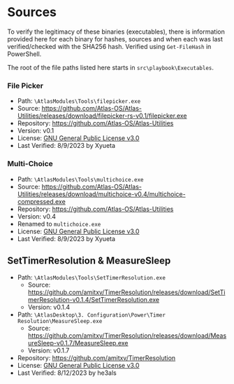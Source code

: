 # Sources

To verify the legitimacy of these binaries (executables), there is information provided here for each binary for hashes, sources and when each was last verified/checked with the SHA256 hash. Verified using `Get-FileHash` in PowerShell.

The root of the file paths listed here starts in `src\playbook\Executables`.

### File Picker

-   Path: `\AtlasModules\Tools\filepicker.exe`
-   Source: https://github.com/Atlas-OS/Atlas-Utilities/releases/download/filepicker-rs-v0.1/filepicker.exe
-   Repository: https://github.com/Atlas-OS/Atlas-Utilities
-   Version: v0.1
-   License: [GNU General Public License v3.0](https://github.com/Atlas-OS/utilities/blob/main/LICENSE)
-   Last Verified: 8/9/2023 by Xyueta

### Multi-Choice

-   Path: `\AtlasModules\Tools\multichoice.exe`
-   Source: https://github.com/Atlas-OS/Atlas-Utilities/releases/download/multichoice-v0.4/multichoice-compressed.exe
-   Repository: https://github.com/Atlas-OS/Atlas-Utilities
-   Version: v0.4
-   Renamed to `multichoice.exe`
-   License: [GNU General Public License v3.0](https://github.com/Atlas-OS/utilities/blob/main/LICENSE)
-   Last Verified: 8/9/2023 by Xyueta

## SetTimerResolution & MeasureSleep

-   Path: `\AtlasModules\Tools\SetTimerResolution.exe`
    -   Source: https://github.com/amitxv/TimerResolution/releases/download/SetTimerResolution-v0.1.4/SetTimerResolution.exe
    -   Version: v0.1.4
-   Path: `\AtlasDesktop\3. Configuration\Power\Timer Resolution\MeasureSleep.exe`
    -   Source: https://github.com/amitxv/TimerResolution/releases/download/MeasureSleep-v0.1.7/MeasureSleep.exe
    -   Version: v0.1.7
-   Repository: https://github.com/amitxv/TimerResolution
-   License: [GNU General Public License v3.0](https://github.com/amitxv/TimerResolution/blob/main/LICENSE)
-   Last Verified: 8/12/2023 by he3als

